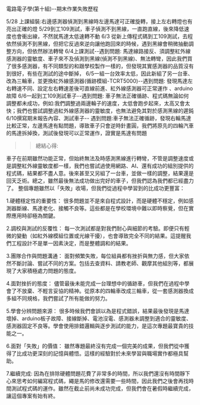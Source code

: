 電路電子學(第十組)--期末作業失敗歷程

5/28 上課組裝:右邊感測器偵測到黑線時左邊馬達可正確旋轉，接上左右轉燈也有亮出正確的燈
5/29到工109測試，車子偵測不到黑線，一直跑直線，後來降低速度也會衝出線，不然就馬達太低速轉不動
6/3 從新上傳程式碼到工109測試，去程依然偵測不到黑線，但把它反過來逆向讓他跑回來的時候，遇到黑線會稍微抽動調整方向，但依然辦法轉彎
6/4上課測試--遇到問題:
馬達線路接反、須調整紅外線感測器的靈敏度、車子來不及偵測到黑線(偵測不到黑線)、無法轉彎，因此我們買了很多感測器，有不同類型的和跟學校製作一樣的，但發現其實感測器的品質沒有到很好，有些在測試的途中斷掉，
6/5一組一台效率太低，因此新組了另一台車、改為三輪車，並更換紅外線感測器(循跡模組-TCRT5000)--遇到問題:
發現馬達左右轉速不同、設定左右轉速差後可直線前進、紅外線感測器可正常運作
、arduino 故障
6/6一起到工109測試車子--遇到問題:
車子無法正確循跡、程式碼無論如何調整都未成功，例如:我們調整過兩邊輪子的速度，太低會跑步起來，太高又會太快；我們也嘗試調整過紅外線感測器的靈敏度，也無法避免其對於感測黑線的遲鈍 
6/10撰寫期末報告內容、測試車子--
遇到問題:車子無法正確循跡，發現右輪馬達比較正常，左邊馬達有點問題，導致車子只會逆時針畫圓，我們將原先的四輪汽車的馬達拆掉換，測試後發現可以正常運作，證實是馬達有問題

>>總結心得:

車子在前期雖然功能正常，但始終無法及時感測黑線進行轉彎，不管是調整速度或是調整紅外線靈敏度都一樣，我們也嘗試過使用網路、AI、還有成功的組別提供的程式碼，結果都不盡人意。後來甚至又另組了一台車，並做一樣的調整，結果還是回天乏術。總之，雖然最後無法成功做出完好的車子，但我們認為我們都已經盡力了。
整個專題雖然以「失敗」收場，但我們從過程中學習到的比成功更豐富：

1.硬體穩定性的重要性：
很多問題並不是來自程式設計，而是硬體不穩定，例如感測器斷線、馬達老化、接觸不良等。這些都是在學校環境中難以即時察覺，但在實際應用時卻極為關鍵。

2.調校與測試的反覆性：
每一次測試都是對我們耐心與細節的考驗。即便只有輕微的變動（如紅外線模組位置或光線干擾），也會導致完全不同的結果。這提醒我們工程設計不是單一因素決定，而是整體調和的結果。

3.團隊合作與問題溝通：
面對頻繁失敗，每位組員都有挫折與無力感，但大家依然不斷討論、嘗試不同的方案。包括去查資料、請教老師、觀摩其他組別等，都展現了大家積極處力問題的態度。

4.面對挫折的態度：
儘管最後未能完成一台理想中的循跡車，但我們在過程中學會了不放棄、不輕言妥協的精神。從原本的四輪車改成三輪車，從一套感測器換成多組不同規格，我們嘗試了所有能做的努力。

5.學會分辨問題來源：
很多時候我們會誤以為是程式錯誤，結果最後發現是馬達壞掉、arduino板子故障、接線斷掉、電池沒電、感測器未調整到適合的靈敏度、感測器固定不良等。學會使用排錯邏輯與逐步測試的能力，是這次專題最寶貴的技能之一。

6.面對「失敗」的價值：
雖然專題最終沒有完成一個完美的成果，但我們從中獲得了比成功更深刻的記憶與體悟。這樣的經驗對於未來學習與職場實作都極具幫助。

7.繼續完成:
因為在排除硬體問題花費了非常多的時間，所以我們還沒有時間靜下心來思考如何編寫程式碼，繩是馬的修改還需要一些時間，因此我們之後會再找時間測試程式碼的運作。雖然在截止前尚未成功完成，但我們會在暑假時繼續完成，讓這個專案有始有終。
